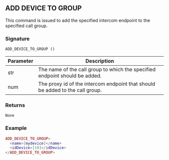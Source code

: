 ## ADD DEVICE TO GROUP

This command is issued to add the specified intercom endpoint to the specified call group. 

### Signature

`ADD_DEVICE_TO_GROUP ()`


| Parameter | Description |
| --- | --- |
| str | The name of the call group to which the specified endpoint should be added. |
| num | The proxy id of the intercom endpoint that should be added to the call group. |


### Returns

`None`


### Example

```lua
ADD_DEVICE_TO_GROUP>
  <name>[mydevice]</name>
  <idDevice>[10]</idDevice>
</ADD_DEVICE_TO_GROUP>
```


